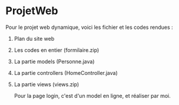 # ProjetWeb

Pour le projet web dynamique, voici les fichier et les codes rendues :

1. Plan du site web

2. Les codes en entier (formilaire.zip)

3. La partie models (Personne.java)

4. La partie controllers (HomeController.java)

5. La partie views (views.zip)

    Pour la page login, c'est d'un model en ligne, et réaliser par moi.
